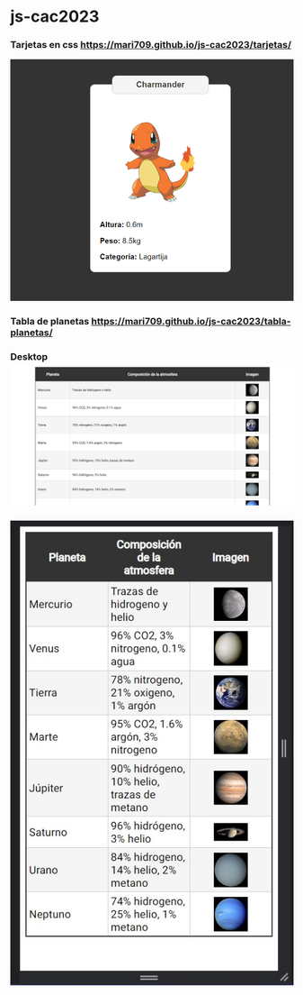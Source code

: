 # js-cac2023

### Tarjetas en css https://mari709.github.io/js-cac2023/tarjetas/   

![DCaptura de Tarjeta](/captura-proyecto-tarjetas2.png)     




### Tabla de planetas   https://mari709.github.io/js-cac2023/tabla-planetas/    


### Desktop ![DCaptura de la tabla de planetas desktop](/tabla-desktop.jpg)



### ![DCaptura de la tabla de planetas mobile](/tabla-mobile.jpg)
